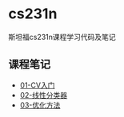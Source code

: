 # cs231n
斯坦福cs231n课程学习代码及笔记

## 课程笔记
+ [01-CV入门](https://github.com/siriusdemon/cs231n/blob/master/Notes/01-Introduction.md)
+ [02-线性分类器](https://github.com/siriusdemon/cs231n/blob/master/Notes/02-Linear-Classification.md)
+ [03-优化方法](https://github.com/siriusdemon/cs231n/blob/master/Notes/03-Optimization.md)


